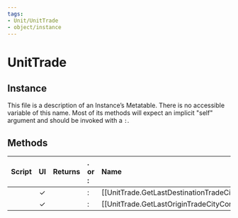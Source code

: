 ```yaml
---
tags:
- Unit/UnitTrade
- object/instance
---
```

# UnitTrade
## Instance
This file is a description of an Instance’s Metatable. There is no accessible variable of this name. Most of its methods will expect an implicit "self" argument and should be invoked with a `:`.

## Methods
| Script | UI  | Returns | . or : | Name | Arguments |
|:------:|:---:| -------:|:---- |:---- |:--------- |
| |✓||:|[[UnitTrade.GetLastDestinationTradeCityComponentID\|GetLastDestinationTradeCityComponentID]]||
| |✓||:|[[UnitTrade.GetLastOriginTradeCityComponentID\|GetLastOriginTradeCityComponentID]]||
